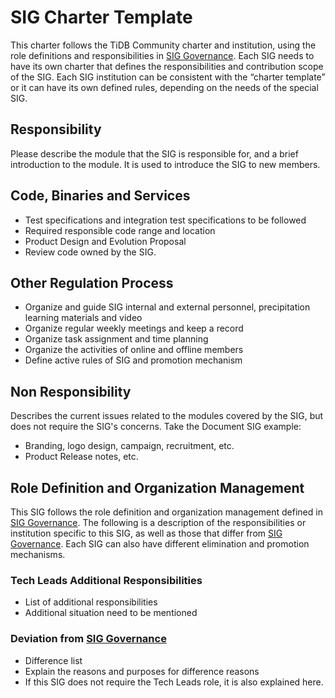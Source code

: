 # SIG Charter Template

This charter follows the TiDB Community charter and institution, using the role definitions and responsibilities in [SIG Governance](sig-governance.md). Each SIG needs to have its own charter that defines the responsibilities and contribution scope of the SIG. Each SIG institution can be consistent with the “charter template” or it can have its own defined rules, depending on the needs of the special SIG.

## Responsibility

Please describe the module that the SIG is responsible for, and a brief introduction to the module. It is used to introduce the SIG to new members.

## Code, Binaries and Services

- Test specifications and integration test specifications to be followed
- Required responsible code range and location
- Product Design and Evolution Proposal
- Review code owned by the SIG.

## Other Regulation Process

- Organize and guide SIG internal and external personnel, precipitation learning materials and video
- Organize regular weekly meetings and keep a record
- Organize task assignment and time planning
- Organize the activities of online and offline members
- Define active rules of SIG and promotion mechanism

## Non Responsibility

Describes the current issues related to the modules covered by the SIG, but does not require the SIG's concerns. Take the Document SIG example:

- Branding, logo design, campaign, recruitment, etc.
- Product Release notes, etc.

## Role Definition and Organization Management

This SIG follows the role definition and organization management defined in [SIG Governance](sig-governance.md). The following is a description of the responsibilities or institution specific to this SIG, as well as those that differ from [SIG Governance](sig-governance.md). Each SIG can also have different elimination and promotion mechanisms.

### Tech Leads Additional Responsibilities

- List of additional responsibilities
- Additional situation need to be mentioned

### Deviation from [SIG Governance](sig-governance.md)

- Difference list
- Explain the reasons and purposes for difference reasons
- If this SIG does not require the Tech Leads role, it is also explained here.
